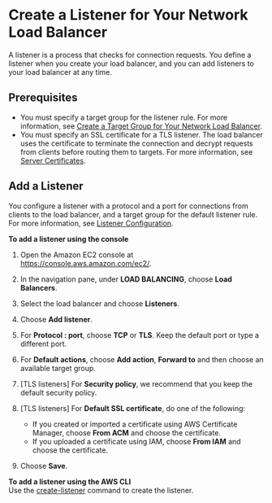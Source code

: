 # Create a Listener for Your Network Load Balancer<a name="create-listener"></a>

A listener is a process that checks for connection requests\. You define a listener when you create your load balancer, and you can add listeners to your load balancer at any time\.

## Prerequisites<a name="listener-prereqs"></a>
+ You must specify a target group for the listener rule\. For more information, see [Create a Target Group for Your Network Load Balancer](create-target-group.md)\.
+ You must specify an SSL certificate for a TLS listener\. The load balancer uses the certificate to terminate the connection and decrypt requests from clients before routing them to targets\. For more information, see [Server Certificates](create-tls-listener.md#tls-listener-certificates)\.

## Add a Listener<a name="add-listener"></a>

You configure a listener with a protocol and a port for connections from clients to the load balancer, and a target group for the default listener rule\. For more information, see [Listener Configuration](load-balancer-listeners.md#listener-configuration)\.

**To add a listener using the console**

1. Open the Amazon EC2 console at [https://console\.aws\.amazon\.com/ec2/](https://console.aws.amazon.com/ec2/)\.

1. In the navigation pane, under **LOAD BALANCING**, choose **Load Balancers**\.

1. Select the load balancer and choose **Listeners**\.

1. Choose **Add listener**\.

1. For **Protocol : port**, choose **TCP** or **TLS**\. Keep the default port or type a different port\.

1. For **Default actions**, choose **Add action**, **Forward to** and then choose an available target group\.

1. \[TLS listeners\] For **Security policy**, we recommend that you keep the default security policy\.

1. \[TLS listeners\] For **Default SSL certificate**, do one of the following:
   + If you created or imported a certificate using AWS Certificate Manager, choose **From ACM** and choose the certificate\.
   + If you uploaded a certificate using IAM, choose **From IAM** and choose the certificate\.

1. Choose **Save**\.

**To add a listener using the AWS CLI**  
Use the [create\-listener](https://docs.aws.amazon.com/cli/latest/reference/elbv2/create-listener.html) command to create the listener\.